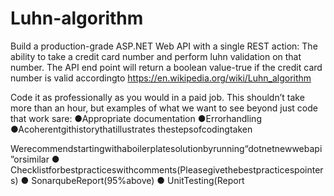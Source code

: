 # Luhn-algorithm
Build a production-grade ASP.NET Web API with a single REST action: The ability to
 take a credit card number and perform luhn validation on that number. The API end point will
 return a boolean value-true if the credit card number is valid accordingto
 https://en.wikipedia.org/wiki/Luhn_algorithm

 Code it as professionally as you would in a paid job. This shouldn’t take more than an hour,
 but examples of what we want to see beyond just code that work sare:
 ●Appropriate documentation
 ●Errorhandling
 ●Acoherentgithistorythatillustrates thestepsofcodingtaken
 
 Werecommendstartingwithaboilerplatesolutionbyrunning“dotnetnewwebapi”orsimilar
 ● Checklistforbestpracticeswithcomments(Pleasegivethebestpracticespointers)
 ● SonarqubeReport(95%above)
 ● UnitTesting(Report
